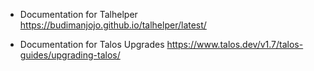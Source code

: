 - Documentation for Talhelper
https://budimanjojo.github.io/talhelper/latest/

- Documentation for Talos Upgrades
https://www.talos.dev/v1.7/talos-guides/upgrading-talos/
